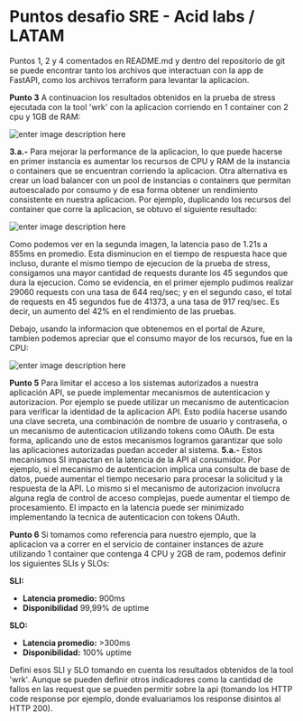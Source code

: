 # Puntos desafio SRE - Acid labs / LATAM

Puntos 1, 2 y 4 comentados en README.md y dentro del repositorio de git se puede encontrar tanto los archivos que interactuan con la app de FastAPI, como los archivos terraform para levantar la aplicacion.

**Punto 3**
A continuacion los resultados obtenidos en la prueba de stress ejecutada con la tool 'wrk' con la aplicacion corriendo en 1 container con 2 cpu y 1GB de RAM:

![enter image description here](https://i.ibb.co/r5PDM9D/benchmark1.png)

**3.a.-** Para mejorar la performance de la aplicacion, lo que puede hacerse en primer instancia es aumentar los recursos de CPU y RAM de la instancia o containers que se encuentran corriendo la aplicacion. Otra alternativa es crear un load balancer con un pool de instancias o containers que permitan autoescalado por consumo y de esa forma obtener un rendimiento consistente en nuestra aplicacion.
Por ejemplo, duplicando los recursos del container que corre la aplicacion, se obtuvo el siguiente resultado:

![enter image description here](https://i.ibb.co/zrGd896/benchmark2.png)

Como podemos ver en la segunda imagen, la latencia paso de 1.21s a 855ms en promedio. Esta disminucion en el tiempo de respuesta hace que incluso, durante el mismo tiempo de ejecucion de la prueba de stress, consigamos una mayor cantidad de requests durante los 45 segundos que dura la ejecucion. Como se evidencia, en el primer ejemplo pudimos realizar 29060 requests con una tasa de 644 req/sec; y en el segundo caso, el total de requests en 45 segundos fue de 41373, a una tasa de 917 req/sec. Es decir, un aumento del 42% en el rendimiento de las pruebas.

Debajo, usando la informacion que obtenemos en el portal de Azure, tambien podemos apreciar que el consumo mayor de los recursos, fue en la CPU:

![enter image description here](https://i.ibb.co/864mrQm/azuremetrics.png)

**Punto 5** 
Para limitar el acceso a los sistemas autorizados a nuestra aplicación API, se puede implementar mecanismos de autenticacion y autorizacion.
Por ejemplo se puede utilizar un mecanismo de autenticacion para verificar la identidad de la aplicacion API. Esto podiía hacerse usando una clave secreta, una combinación de nombre de usuario y contraseña, o un mecanismo de autenticacion utilizando tokens como OAuth. De esta forma, aplicando uno de estos mecanismos logramos garantizar que solo las aplicaciones autorizadas puedan acceder al sistema.
**5.a.-** Estos mecanismos SI impactan en la latencia de la API al consumidor. Por ejemplo, si el mecanismo de autenticacion implica una consulta de base de datos, puede aumentar el tiempo necesario para procesar la solicitud y la respuesta de la API. Lo mismo si el mecanismo de autorizacion involucra alguna regla de control de acceso complejas, puede aumentar el tiempo de procesamiento.
El impacto en la latencia puede ser minimizado implementando la tecnica de autenticacion con tokens OAuth.

**Punto 6**
Si tomamos como referencia para nuestro ejemplo, que la aplicacion va a correr en el servicio de container instances de azure utilizando 1 container que contenga 4 CPU y 2GB de ram, podemos definir los siguientes SLIs y SLOs:

**SLI:**

 - **Latencia promedio:** 900ms
 - **Disponibilidad** 99,99% de uptime
 
 **SLO:**
 - **Latencia promedio:** >300ms
 - **Disponibilidad:** 100% uptime

 Defini esos SLI y SLO tomando en cuenta los resultados obtenidos de la tool 'wrk'. Aunque se pueden definir otros indicadores como la cantidad de fallos en las request que se pueden permitir sobre la api (tomando los HTTP code response por ejemplo, donde evaluariamos los response disintos al HTTP 200).
